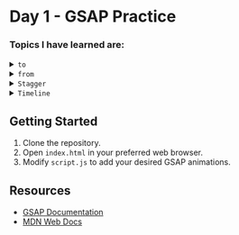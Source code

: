 # Day 1 - GSAP Practice

### Topics I have learned are:

<details>

<summary><code>to</code></summary>

#### This is used to define the element which form will it take from it's initial state after the defined `duration` or `delay` 

## syntax:

``` javascript

gsap.to("h1",{
    // existing css properties or GSAP properties
})

/*
here the "h1" is tag name .. alsoo it can be the the
"id" or ".class" 
*/

```
</details>

<details>
<summary><code>from</code></summary>

#### This is used to define how it will come to it's initial state from the temporary state 

## syntax:

``` javascript

gsap.from("h1",{
    // existing css properties or GSAP properties
})

/*
here the "h1" is tag name .. alsoo it can be the the
"id" or ".class" 
*/

```
 

</details>
<details>
<summary><code>Stagger</code></summary>

#### This affect on the same type of elements in html to give them them the gsap properties seperatly one after another

## syntax:

``` javascript

gsap.from("h1",{
    // existing css properties or GSAP properties
    stagger:0.2,
})

/*
here the "h1" is tag name .. alsoo it can be the the
"id" or ".class" 
*/

```
 

</details>
<details>
<summary><code>Timeline</code></summary>

#### This affect on the different or same type of elements in html to give them them the gsap properties seperatly one after another

## syntax:

``` javascript

gsap.from("h1",{
    // existing css properties or GSAP properties
    stagger:0.2,
})

/*
here the "h1" is tag name .. alsoo it can be the the
"id" or ".class" 
*/

```
 

</details>









## Getting Started

1. Clone the repository.
2. Open `index.html` in your preferred web browser.
3. Modify `script.js` to add your desired GSAP animations.

## Resources

- [GSAP Documentation](https://greensock.com/docs/)
- [MDN Web Docs](https://developer.mozilla.org/)

